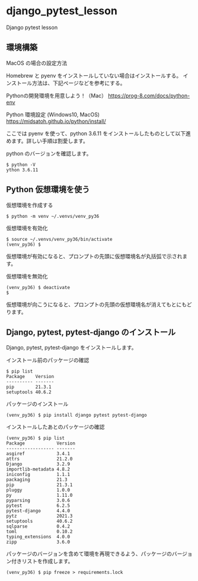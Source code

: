 # django_pytest_lesson
Django pytest lesson

## 環境構築

MacOS の場合の設定方法

Homebrew と pyenv をインストールしていない場合はインストールする。
インストール方法は、下記ページなどを参考にする。

Pythonの開発環境を用意しよう！（Mac）
https://prog-8.com/docs/python-env

Python 環境設定 (Windows10, MacOS)
https://midsatoh.github.io/python/install/

ここでは pyenv を使って、python 3.6.11 をインストールしたものとして以下進めます。詳しい手順は割愛します。

python のバージョンを確認します。

```
$ python -V
ython 3.6.11
```

## Python 仮想環境を使う

仮想環境を作成する
```
$ python -m venv ~/.venvs/venv_py36
```

仮想環境を有効化
```
$ source ~/.venvs/venv_py36/bin/activate
(venv_py36) $
```
仮想環境が有効になると、プロンプトの先頭に仮想環境名が丸括弧で示されます。

仮想環境を無効化
```
(venv_py36) $ deactivate
$
```
仮想環境が向こうになると、プロンプトの先頭の仮想環境名が消えてもとにもどります。

## Django, pytest, pytest-django のインストール

Django, pytest, pytest-django をインストールします。

インストール前のパッケージの確認

```
$ pip list
Package    Version
---------- -------
pip        21.3.1
setuptools 40.6.2
```

パッケージのインストール
```
(venv_py36) $ pip install django pytest pytest-django
```

インストールしたあとのパッケージの確認
```
(venv_py36) $ pip list
Package            Version
------------------ -------
asgiref            3.4.1
attrs              21.2.0
Django             3.2.9
importlib-metadata 4.8.2
iniconfig          1.1.1
packaging          21.3
pip                21.3.1
pluggy             1.0.0
py                 1.11.0
pyparsing          3.0.6
pytest             6.2.5
pytest-django      4.4.0
pytz               2021.3
setuptools         40.6.2
sqlparse           0.4.2
toml               0.10.2
typing_extensions  4.0.0
zipp               3.6.0
```

パッケージのバージョンを含めて環境を再現できるよう、パッケージのバージョン付きリストを作成します。

```
(venv_py36) $ pip freeze > requirements.lock
```

